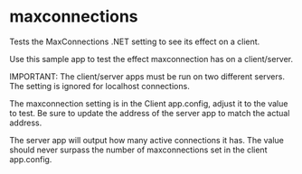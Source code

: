 # maxconnections
Tests the MaxConnections .NET setting to see its effect on a client.

Use this sample app to test the effect maxconnection has on a client/server.

IMPORTANT: The client/server apps must be run on two different servers. The setting is ignored for localhost connections.

The maxconnection setting is in the Client app.config, adjust it to the value to test. Be sure to update the address of the server app to match the actual address. 

The server app will output how many active connections it has. The value should never surpass the number of maxconnections set in the client app.config.
